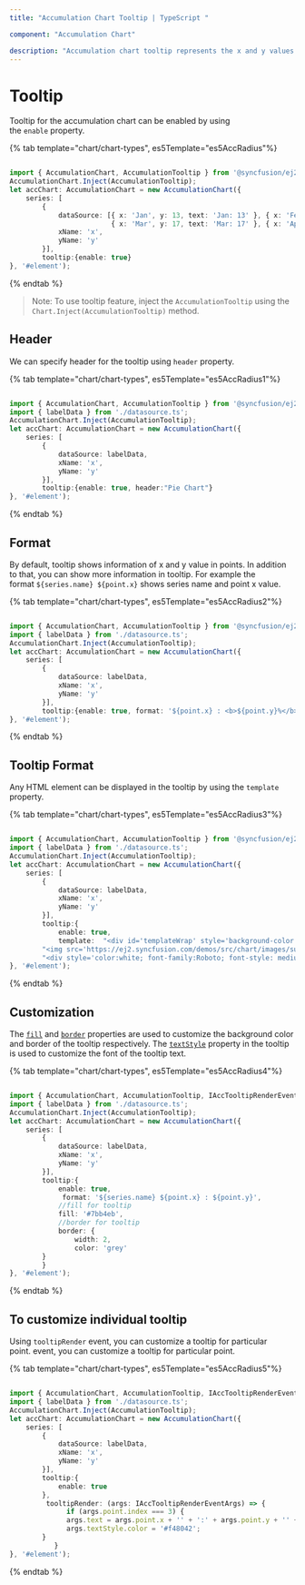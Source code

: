 ```yaml
---
title: "Accumulation Chart Tooltip | TypeScript "

component: "Accumulation Chart"

description: "Accumulation chart tooltip represents the x and y values of the current mouse pointer point."
---
```


# Tooltip

Tooltip for the accumulation chart can be enabled by using the `enable` property.

{% tab template="chart/chart-types", es5Template="es5AccRadius"%}

```typescript

import { AccumulationChart, AccumulationTooltip } from '@syncfusion/ej2-charts';
AccumulationChart.Inject(AccumulationTooltip);
let accChart: AccumulationChart = new AccumulationChart({
    series: [
        {
            dataSource: [{ x: 'Jan', y: 13, text: 'Jan: 13' }, { x: 'Feb', y: 13, text: 'Feb: 13' },
                         { x: 'Mar', y: 17, text: 'Mar: 17' }, { x: 'Apr', y: 13.5, text: 'Apr: 13.5' }],
            xName: 'x',
            yName: 'y'
        }],
        tooltip:{enable: true}
}, '#element');

```

{% endtab %}

>Note: To use tooltip feature, inject the `AccumulationTooltip` using the `Chart.Inject(AccumulationTooltip)` method.

## Header

We can specify header for the tooltip using `header` property.

{% tab template="chart/chart-types", es5Template="es5AccRadius1"%}

```typescript

import { AccumulationChart, AccumulationTooltip } from '@syncfusion/ej2-charts';
import { labelData } from './datasource.ts';
AccumulationChart.Inject(AccumulationTooltip);
let accChart: AccumulationChart = new AccumulationChart({
    series: [
        {
            dataSource: labelData,
            xName: 'x',
            yName: 'y'
        }],
        tooltip:{enable: true, header:"Pie Chart"}
}, '#element');

```

{% endtab %}

## Format

By default, tooltip shows information of x and y value in points. In addition to that, you can show more
information in tooltip. For example the format `${series.name} ${point.x}` shows series name and point x value.

{% tab template="chart/chart-types", es5Template="es5AccRadius2"%}

```typescript

import { AccumulationChart, AccumulationTooltip } from '@syncfusion/ej2-charts';
import { labelData } from './datasource.ts';
AccumulationChart.Inject(AccumulationTooltip);
let accChart: AccumulationChart = new AccumulationChart({
    series: [
        {
            dataSource: labelData,
            xName: 'x',
            yName: 'y'
        }],
        tooltip:{enable: true, format: '${point.x} : <b>${point.y}%</b>' }
}, '#element');

```

{% endtab %}

## Tooltip Format

Any HTML element can be displayed in the tooltip by using the `template` property.

{% tab template="chart/chart-types", es5Template="es5AccRadius3"%}

```typescript

import { AccumulationChart, AccumulationTooltip } from '@syncfusion/ej2-charts';
import { labelData } from './datasource.ts';
AccumulationChart.Inject(AccumulationTooltip);
let accChart: AccumulationChart = new AccumulationChart({
    series: [
        {
            dataSource: labelData,
            xName: 'x',
            yName: 'y'
        }],
        tooltip:{
            enable: true,
            template:  "<div id='templateWrap' style='background-color:#bd18f9;border-radius: 3px; float: right;padding: 2px;line-height: 20px;text-align: center;'>"+
        "<img src='https://ej2.syncfusion.com/demos/src/chart/images/sunny.png' />" +
        "<div style='color:white; font-family:Roboto; font-style: medium; fontp-size:14px;float: right;padding: 2px;line-height: 20px;text-align: center;padding-right:6px'><span>${y}</span></div></div>" }
}, '#element');

```

{% endtab %}

## Customization

The [`fill`](../api/chart/tooltipSettingsModel/#fill) and
[`border`](../api/chart/tooltipSettingsModel/#border) properties are used to customize the background
color and border of the tooltip respectively. The [`textStyle`](../api/chart/tooltipSettingsModel/#textstyle)
property in the tooltip is used to customize the font of the tooltip text.

{% tab template="chart/chart-types", es5Template="es5AccRadius4"%}

```typescript

import { AccumulationChart, AccumulationTooltip, IAccTooltipRenderEventArgs } from '@syncfusion/ej2-charts';
import { labelData } from './datasource.ts';
AccumulationChart.Inject(AccumulationTooltip);
let accChart: AccumulationChart = new AccumulationChart({
    series: [
        {
            dataSource: labelData,
            xName: 'x',
            yName: 'y'
        }],
        tooltip:{
            enable: true,
             format: '${series.name} ${point.x} : ${point.y}',
            //fill for tooltip
            fill: '#7bb4eb',
            //border for tooltip
            border: {
                width: 2,
                color: 'grey'
        }
        }
}, '#element');

```

{% endtab %}

## To customize individual tooltip

Using `tooltipRender` event, you can customize a tooltip for particular point. event, you can customize a
tooltip for particular point.

{% tab template="chart/chart-types", es5Template="es5AccRadius5"%}

```typescript

import { AccumulationChart, AccumulationTooltip, IAccTooltipRenderEventArgs } from '@syncfusion/ej2-charts';
import { labelData } from './datasource.ts';
AccumulationChart.Inject(AccumulationTooltip);
let accChart: AccumulationChart = new AccumulationChart({
    series: [
        {
            dataSource: labelData,
            xName: 'x',
            yName: 'y'
        }],
        tooltip:{
            enable: true
        },
         tooltipRender: (args: IAccTooltipRenderEventArgs) => {
              if (args.point.index === 3) {
              args.text = args.point.x + '' + ':' + args.point.y + '' + ' ' +'customtext';
              args.textStyle.color = '#f48042';
        }
           }
}, '#element');

```

{% endtab %}